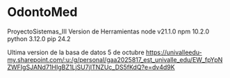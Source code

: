 # OdontoMed
ProyectoSistemas_III
Version de Herramientas 
node v21.1.0
npm 10.2.0
python 3.12.0
pip 24.2

Ultima version de la basa de datos
5 de octubre
https://univalleedu-my.sharepoint.com/:u:/g/personal/gaa2025817_est_univalle_edu/EW_fpYpNZWFIgSJANd71HIgBZ1LjSU7jITNZUc_DS5fKdQ?e=dv4d9K
